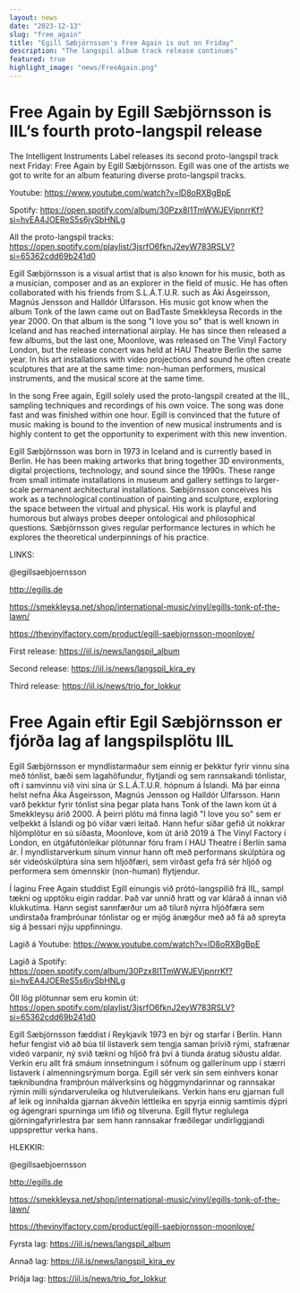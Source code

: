 ```yaml
---
layout: news
date: "2023-12-13"
slug: "free_again"
title: "Egill Sæbjörnsson's Free Again is out on Friday"
description: "The langspil album track release continues"
featured: true
highlight_image: "news/FreeAgain.png"
---
```


<script>
    import CaptionedImage from "../../components/Images/CaptionedImage.svelte"
</script>

<CaptionedImage
    src="news/FreeAgain.png"
    alt="A yellow art piece in the langspil album frame"
    caption="Free Again by Egill Sæbjörnsson"
/>

# Free Again by Egill Sæbjörnsson is IIL‘s fourth proto-langspil release

The Intelligent Instruments Label releases its second proto-langspil track next Friday: Free Again by Egill Sæbjörnsson. Egill was one of the artists we got to write for an album featuring diverse proto-langspil tracks. 

Youtube: https://www.youtube.com/watch?v=lD8oRXBgBpE

Spotify: https://open.spotify.com/album/30Pzx8I1TmWWJEVjpnrrKf?si=hvEA4JOEReS5s6jySbHNLg

All the proto-langspil tracks: https://open.spotify.com/playlist/3jsrfO6fknJ2eyW783RSLV?si=65362cdd69b241d0


Egill Sæbjörnsson is a visual artist that is also known for his music, both as a musician, composer and as an explorer in the field of music. He has often collaborated with his friends from S.L.Á.T.U.R. such as Áki Ásgeirsson, Magnús Jensson and Halldór Úlfarsson. His music got know when the album Tonk of the lawn came out on BadTaste Smekkleysa Records in the year 2000. On that album is the song "I love you so" that is well known in Iceland and has reached international airplay. He has since then released a few albums, but the last one, Moonlove, was released on The Vinyl Factory London, but the release concert was held at HAU Theatre Berlin the same year. In his art installations with video projections and sound he often create sculptures that are at the same time: non-human performers, musical instruments, and the musical score at the same time. 

<CaptionedImage
    src="openlabs/egill2.jpg"
    alt="Man with cap" 
    caption="Egill Sæbjörnsson"/>
 
In the song Free again, Egill solely used the proto-langspil created at the IIL, sampling techniques and recordings of his own voice. The song was done fast and was finished within one hour. Egill is convinced that the future of music making is bound to the invention of new musical instruments and is highly content to get the opportunity to experiment with this new invention. 
 
Egill Sæbjörnsson was born in 1973 in Iceland and is currently based in Berlin. He has been making artworks that bring together 3D environments, digital projections, technology, and sound since the 1990s. These range from small intimate installations in museum and gallery settings to larger-scale permanent architectural installations. Sæbjörnsson conceives his work as a technological continuation of painting and sculpture, exploring the space between the virtual and physical. His work is playful and humorous but always probes deeper ontological and philosophical questions. Sæbjörnsson gives regular performance lectures in which he explores the theoretical underpinnings of his practice. 


 LINKS: 

@egillsaebjoernsson
 
http://egills.de
 
https://smekkleysa.net/shop/international-music/vinyl/egills-tonk-of-the-lawn/
 
https://thevinylfactory.com/product/egill-saebjornsson-moonlove/

First release: https://iil.is/news/langspil_album 

Second release: https://iil.is/news/langspil_kira_ey

Third release: https://iil.is/news/trio_for_lokkur

# Free Again eftir Egil Sæbjörnsson er fjórða lag af langspilsplötu IIL

Egill Sæbjörnsson er myndlistarmaður sem einnig er þekktur fyrir vinnu sína með tónlist, bæði sem lagahöfundur, flytjandi og sem rannsakandi tónlistar, oft í samvinnu við vini sína úr S.L.Á.T.U.R. hópnum á Íslandi. Má þar einna helst nefna Áka Ásgeirsson, Magnús Jensson og Halldór Úlfarsson. Hann varð þekktur fyrir tónlist sína þegar plata hans Tonk of the lawn kom út á Smekkleysu árið 2000. Á þeirri plötu má finna lagið "I love you so" sem er velþekkt á Íslandi og þó víðar væri leitað. Hann hefur síðar gefið út nokkrar hljómplötur en sú síðasta, Moonlove, kom út árið 2019 á The Vinyl Factory í London, en útgáfutónleikar plötunnar fóru fram í HAU Theatre í Berlín sama ár. Í myndlistarverkum sínum vinnur hann oft með performans skúlptúra og sér videóskúlptúra sína sem hljóðfæri, sem virðast gefa frá sér hljóð og performera sem ómennskir (non-human) flytjendur. 
 
Í laginu Free Again studdist Egill einungis við prótó-langspilið frá IIL, sampl tækni og upptöku eigin raddar. Það var unnið hratt og var klárað á innan við klukkutíma. Hann segist sannfærður um að tilurð nýrra hljóðfæra sem undirstaða framþróunar tónlistar og er mjög ánægður með að fá að spreyta sig á þessari nýju uppfinningu.

Lagið á Youtube: https://www.youtube.com/watch?v=lD8oRXBgBpE

Lagið á Spotify: https://open.spotify.com/album/30Pzx8I1TmWWJEVjpnrrKf?si=hvEA4JOEReS5s6jySbHNLg

Öll lög plötunnar sem eru komin út: https://open.spotify.com/playlist/3jsrfO6fknJ2eyW783RSLV?si=65362cdd69b241d0

 
Egill Sæbjörnsson fæddist í Reykjavík 1973 en býr og starfar í Berlín. Hann hefur fengist við að búa til listaverk sem tengja saman þrívíð rými, stafrænar videó varpanir, ný svið tækni og hljóð frá því á tíunda áratug síðustu aldar. Verkin eru allt frá smáum innsetningum í söfnum og gallerínum upp í stærri listaverk í almenningsrýmum borga. Egill sér verk sín sem einhvers konar tæknibundna framþróun málverksins og höggmyndarinnar og rannsakar rýmin milli sýndarveruleika og hlutveruleikans. Verkin hans eru gjarnan full af leik og innihalda gjarnan ákveðin léttleika en spyrja einnig samtímis dýpri og ágengrari spurninga um lífið og tilveruna. Egill flytur reglulega gjörningafyrirlestra þar sem hann rannsakar fræðilegar undirliggjandi uppsprettur verka hans. 
 
 
 
HLEKKIR:

@egillsaebjoernsson
 
http://egills.de
 
https://smekkleysa.net/shop/international-music/vinyl/egills-tonk-of-the-lawn/
 
https://thevinylfactory.com/product/egill-saebjornsson-moonlove/

Fyrsta lag: https://iil.is/news/langspil_album 

Annað lag: https://iil.is/news/langspil_kira_ey

Þriðja lag: https://iil.is/news/trio_for_lokkur
